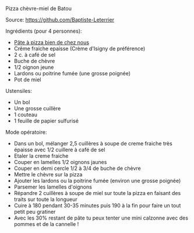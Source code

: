 Pizza chèvre-miel de Batou

Source: https://github.com/Baptiste-Leterrier

Ingrédients (pour 4 personnes):
- [Pâte à pizza bien de chez nous](https://github.com/nlhomme/recettes-de-cuisine/tree/main/manger/pates_et_pains/pate-pizza-robot.md)
- Crême fraiche epaisse (Crème d'Isigny de préférence)
- 2 c. à café de sel
- Buche de chèvre
- 1/2 oignon jeune
- Lardons ou poitrine fumée (une grosse poignée)
- Pot de miel

Ustensiles:
- Un bol
- Une grosse cuillère
- 1 couteau
- 1 feuille de papier sulfurisé

Mode opératoire:
- Dans un bol, mélanger 2,5 cuillères à soupe de creme fraiche très épaisse avec 1/2 cuillere à café de sel
- Etaler la creme fraiche
- Couper en lamelles 1/2 oignons jaunes 
- Couper en demi cercle 1/2 à 3/4 de buche de chèvre
- Mettre le chèvre sur la pizza
- Ajouter les lardons ou la poitrine fumée (environ une grosse poignée)
- Parsemer les lamelles d'oignons
- Répandre 2 cuillères à soupe de miel sur toute la pizza en faisant des traits sur toute la longueur
- Cuire à 180 pendant 30-35 minutes puis 190 à la fin pour faire un tout petit peu gratiner
- Avec les 30% restant de pâte tu peux tenter une mini calzonne avec des pommes et de la cannelle !
